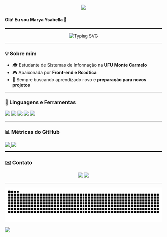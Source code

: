 <p align="center">
  <img src="https://media3.giphy.com/media/v1.Y2lkPTc5MGI3NjExcHNpN3Bsb2RtYjFjYm53a3AyYzJtNDYwaDJ3aDFlNW9tb21tdjJkcCZlcD12MV9pbnRlcm5hbF9naWZfYnlfaWQmY3Q9Zw/k8kITi9SAwe9JWbUaH/giphy.gif" width="300px"/>
</p>

<h4>Olá! Eu sou Marya Ysabella 👋</h4>
<hr style="border:0.5px solid #333; margin: 10px 0;" />
<p align="center">
  <img src="https://readme-typing-svg.herokuapp.com?font=Fira+Code&size=17&duration=3000&pause=1000&color=00FF00&center=true&vCenter=true&width=500&lines=Foco+em+C+%2F+Estruturas+de+Dados+%2F+Web;Apaixonada+por+café+☕" alt="Typing SVG" />
</p>

<hr>

### 💡 Sobre mim
- 🎓 Estudante de Sistemas de Informação na **UFU Monte Carmelo**   
- 🎮 Apaixonada por **Front-end e Robótica**  
- 🌱 Sempre buscando aprendizado novo e **preparação para novos projetos**
---

<h3>🔧 Linguagens e Ferramentas </h3>
<p >
  <img height="16" src="https://cdn.jsdelivr.net/gh/devicons/devicon/icons/c/c-original.svg" />
  <img src="https://cdn.jsdelivr.net/gh/devicons/devicon/icons/arduino/arduino-original.svg" width="23"/>
  <img src="https://cdn.jsdelivr.net/gh/devicons/devicon/icons/javascript/javascript-original.svg" width="23"/>
  <img src="https://cdn.jsdelivr.net/gh/devicons/devicon/icons/html5/html5-original.svg" width="23"/>
  <img src="https://cdn.jsdelivr.net/gh/devicons/devicon/icons/css3/css3-original.svg" width="23"/>


  <!-- Adicione outras linguagens aqui -->
</p>

---

<div>
  <h3>📊 Métricas do GitHub</h3>
  
  <a href="https://github.com/ysabellyysa">
    <img height="180em" src="https://github-readme-stats.vercel.app/api?username=ysabellyysa&show_icons=true&theme=tokyonight&hide_border=false&title_color=ff79c6&text_color=ffffff&icon_color=79ff97&bg_color=0d1117"/>
    <img height="180em" src="https://streak-stats.demolab.com/?user=ysabellyysa&theme=tokyonight&hide_border=false"/>
  </a>
</div>
<hr style="border:0.5px solid #333; margin: 10px 0;" />

<h3>✉️ Contato</h3>
<p align="center">
  <a href="mailto:maryaysabellacolatino17@gmail.com">
    <img src="https://img.shields.io/badge/Gmail-D14836?style=for-the-badge&logo=gmail&logoColor=white" />
  </a>
  <a href="https://www.linkedin.com/in/marya-ysabella-colatino-a239a12a8/">
    <img src="https://img.shields.io/badge/LinkedIn-0A66C2?style=for-the-badge&logo=linkedin&logoColor=white" />
  </a>
</p>
<hr>
<div align="center">
  <img src="https://raw.githubusercontent.com/ysabellyysa/ysabellyysa/output/github-contribution-grid-snake.svg" alt="Snake Animation" />
</div>
<p>
  <img src="https://i.imgur.com/aHzhCGa.gif" width="300px"/>
</p>
